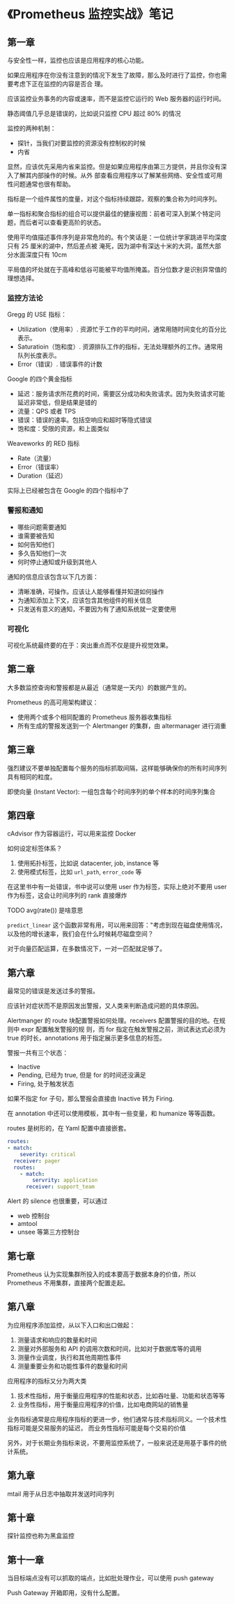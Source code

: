 # 《Prometheus 监控实战》笔记

<!--
ID: d2994159-e622-4b62-a766-c203ad7fea40
Status: draft
Date: 2020-09-03T07:19:11
Modified: 2020-09-03T07:19:11
wp_id: 2008
-->

## 第一章

与安全性一样，监控也应该是应用程序的核心功能。

如果应用程序在你没有注意到的情况下发生了故障，那么及时进行了监控，你也需要考虑下正在监控的内容是否合
理。

应该监控业务事务的内容或速率，而不是监控它运行的 Web 服务器的运行时间。

静态阈值几乎总是错误的，比如说只监控 CPU 超过 80% 的情况

监控的两种机制：

- 探针，当我们对要监控的资源没有控制权的时候
- 内省

显然，应该优先采用内省来监控。但是如果应用程序由第三方提供，并且你没有深入了解其内部操作的时候。从外
部查看应用程序以了解某些网络、安全性或可用性问题通常也很有帮助。

指标是一个组件属性的度量，对这个指标持续跟踪，观察的集合称为时间序列。

单一指标和聚合指标的组合可以提供最佳的健康视图：前者可深入到某个特定问题，而后者可以查看更高阶的状态。

使用平均值描述事件序列是非常危险的。有个笑话是：一位统计学家跳进平均深度只有 25 厘米的湖中，然后差点被
淹死，因为湖中有深达十米的大洞，虽然大部分水面深度只有 10cm

平局值的坏处就在于高峰和低谷可能被平均值所掩盖。百分位数才是识别异常值的理想选择。

### 监控方法论

Gregg 的 USE 指标：

- Utilization（使用率）. 资源忙于工作的平均时间，通常用随时间变化的百分比表示。
- Saturatioin（饱和度）. 资源排队工作的指标，无法处理额外的工作。通常用队列长度表示。
- Error（错误）. 错误事件的计数

Google 的四个黄金指标

- 延迟：服务请求所花费的时间，需要区分成功和失败请求。因为失败请求可能延迟非常低，但是结果是错的
- 流量：QPS 或者 TPS
- 错误：错误的速率。包括空响应和超时等隐式错误
- 饱和度：受限的资源，和上面类似

Weaveworks 的 RED 指标

- Rate（流量）
- Error（错误率）
- Duration（延迟）

实际上已经被包含在 Google 的四个指标中了

### 警报和通知

- 哪些问题需要通知
- 谁需要被告知
- 如何告知他们
- 多久告知他们一次
- 何时停止通知或升级到其他人

通知的信息应该包含以下几方面：

- 清晰准确，可操作。应该让人能够看懂并知道如何操作
- 为通知添加上下文，应该包含其他组件的相关信息
- 只发送有意义的通知，不要因为有了通知系统就一定要使用

### 可视化

可视化系统最终要的在于：突出重点而不仅是提升视觉效果。


## 第二章

大多数监控查询和警报都是从最近（通常是一天内）的数据产生的。

Prometheus 的高可用架构建议：

- 使用两个或多个相同配置的 Prometheus 服务器收集指标
- 所有生成的警报发送到一个 Alertmanger 的集群，由 altermanager 进行消重

## 第三章

强烈建议不要单独配置每个服务的指标抓取间隔，这样能够确保你的所有时间序列具有相同的粒度。

即使向量 (Instant Vector): 一组包含每个时间序列的单个样本的时间序列集合

## 第四章

cAdvisor 作为容器运行，可以用来监控 Docker

如何设定标签体系？

1. 使用拓扑标签，比如说 datacenter, job, instance 等
2. 使用模式标签，比如 `url_path`, `error_code` 等

在这里书中有一处错误，书中说可以使用 user 作为标签，实际上绝对不要用 user 作为标签，这会让时间序列的 rank 直接爆炸

TODO avg(rate()) 是啥意思

`predict_linear` 这个函数非常有用，可以用来回答："考虑到现在磁盘使用情况，以及他的增长速率，我们会在什么时候耗尽磁盘空间？

对于向量匹配运算，在多数情况下，一对一匹配就足够了。

## 第六章

最常见的错误是发送过多的警报。

应该针对症状而不是原因发出警报，又人类来判断造成问题的具体原因。

Alertmanger 的 route 块配置警报如何处理。receivers 配置警报的目的地。在规则中 expr 配置触发警报的规
则，而 for 指定在触发警报之前，测试表达式必须为 true 的时长，annotations 用于指定展示更多信息的标签。

警报一共有三个状态：

- Inactive
- Pending, 已经为 true, 但是 for 的时间还没满足
- Firing, 处于触发状态

如果不指定 for 子句，那么警报会直接由 Inactive 转为 Firing.

在 annotation 中还可以使用模板，其中有一些变量，和 humanize 等等函数。

routes 是树形的，在 Yaml 配置中直接嵌套。

```yaml
routes:
- match:
    severity: critical
  receiver: pager
  routes:
    - match:
        servrity: application
      receiver: support_team
```

Alert 的 silence 也很重要，可以通过

- web 控制台
- amtool
- unsee 等第三方控制台

## 第七章

Prometheus 认为实现集群所投入的成本要高于数据本身的价值，所以 Prometheus 不用集群，直接两个配置走起。

## 第八章

为应用程序添加监控，从以下入口和出口做起：

1. 测量请求和响应的数量和时间
2. 测量对外部服务和 API 的调用次数和时间，比如对于数据库等的调用
3. 测量作业调度，执行和其他周期性事件
4. 测量重要业务和功能性事件的数量和时间

应用程序的指标又分为两大类

1. 技术性指标，用于衡量应用程序的性能和状态，比如吞吐量、功能和状态等等
2. 业务性指标，用于衡量应用程序的价值，比如电商网站的销售量

业务指标通常是应用程序指标的更进一步，他们通常与技术指标同义。一个技术性指标可能是交易服务的延迟，
而业务性指标可能是每个交易的价值

另外，对于长期业务指标来说，不要用监控系统了，一般来说还是用基于事件的统计系统。

## 第九章

mtail 用于从日志中抽取并发送时间序列

## 第十章

探针监控也称为黑盒监控

## 第十一章

当目标端点没有可以抓取的端点，比如批处理作业，可以使用 push gateway

Push Gateway 开箱即用，没有什么配置。

